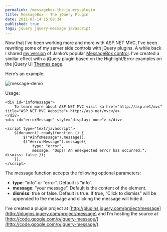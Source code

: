 ```yaml
---
permalink: /messagebox-the-jquery-plugin
title: MessageBox - The jQuery Plugin
date: 2011-03-14 15:08:34
published: true
tags: jquery jquery-message javascript
---
```



Now that I’ve been working more and more with ASP.NET MVC, I’ve been rewriting some of my server side controls with jQuery plugins. A while back I shared [my version](http://www.jrummell.com/blog/index.php/2008/07/my-version-of-the-messagebox-control/ "My version of the MessageBox control") of Janko’s popular [MessageBox control](http://www.jankoatwarpspeed.com/post/2008/05/28/Create-MessageBox-user-control-using-ASPNET-and-CSS.aspx). I’ve created a similar effect with a jQuery plugin based on the Highlight/Error examples on the jQuery UI [Themes page](http://jqueryui.com/themeroller/).

Here’s an example:

![](http://res.cloudinary.com/jrummell/image/upload/h_84,w_300/v1437489237/message-demo_tywyoe.png "message-demo")

Usage:

    <div id="infoMessage"> 
    	To learn more about ASP.NET MVC visit <a href="http://asp.net/mvc" title="ASP.NET MVC Website"> http://asp.net/mvc</a>. 
    </div>
    <div id="errorMessage" style="display: none"> </div> 
    
    <script type="text/javascript"> 
    	$(document).ready(function () { 
    		$("#infoMessage").message(); 
    		$("#errorMessage").message({ 
    			type: "error", 
    			message: "Oops! An enexpected error has occurred.", dismiss: false }); 
    	}); 
    </script>

The message function accepts the following optional parameters:

- **type**: “info” or “error”. Default is “info”.
- **message**: “your message”. Default is the content of the element.
- **dismiss**: true or false. Default is true. If true, “Click to dismiss” will be appended to the message and clicking the message will hide it.

I’ve created a plugin project at [http://plugins.jquery.com/project/message](http://plugins.jquery.com/project/message) and I’m hosting the source at [http://code.google.com/p/jquery-message/](http://code.google.com/p/jquery-message/).


